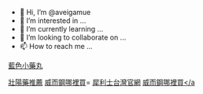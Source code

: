 - 👋 Hi, I’m @aveigamue
- 👀 I’m interested in ...
- 🌱 I’m currently learning ...
- 💞️ I’m looking to collaborate on ...
- 📫 How to reach me ...

<!---
aveigamue/aveigamue is a ✨ special ✨ repository because its `README.md` (this file) appears on your GitHub profile.
You can click the Preview link to take a look at your changes.
--->
   <a href="https://viagrataiwan.com">藍色小藥丸</a>

<a href="https://www.naili19.com/category.php?id=1">壯陽藥推薦</a>
<a href="https://www.dnma.tw/goods.php?id=28">威而鋼哪裡買</a>=
<a href="https://www.naili19.com/goods.php?id=26">犀利士台灣官網</a>
<a href="https://www.naili19.com/goods.php?id=25">威而鋼哪裡買</a

